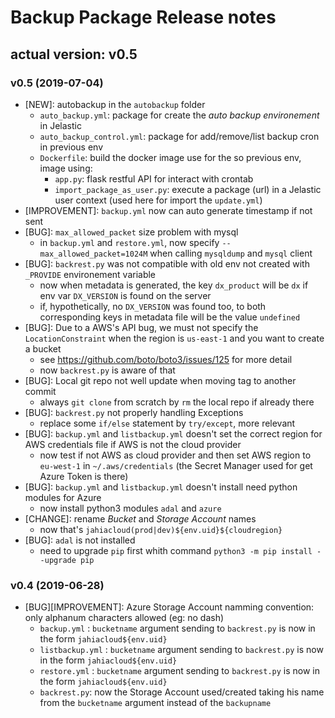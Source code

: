 # Backup Package Release notes

## actual version: v0.5

### v0.5 (2019-07-04)
* [NEW]: autobackup in the `autobackup` folder
    * `auto_backup.yml`: package for create the _auto backup environement_ in Jelastic
    * `auto_backup_control.yml`: package for add/remove/list backup cron in previous env
    * `Dockerfile`: build the docker image use for the so previous env, image using:
        * `app.py`: flask restful API for interact with crontab
        * `import_package_as_user.py`: execute a package (url) in a Jelastic user context (used here for import the `update.yml`)
* [IMPROVEMENT]: `backup.yml` now can auto generate timestamp if not sent
* [BUG]: `max_allowed_packet` size problem with mysql
    * in `backup.yml` and `restore.yml`, now specify `--max_allowed_packet=1024M` when calling `mysqldump` and `mysql` client
* [BUG]: `backrest.py` was not compatible with old env not created with `_PROVIDE` environement variable
    * now when metadata is generated, the key `dx_product` will be `dx` if env var `DX_VERSION` is found on the server
    * if, hypothetically, no `DX_VERSION` was found too, to both corresponding keys in metadata file will be the value `undefined`
* [BUG]: Due to a AWS's API bug, we must not specify the `LocationConstraint` when the region is `us-east-1` and you want to create a bucket
    * see https://github.com/boto/boto3/issues/125 for more detail
    * now `backrest.py` is aware of that
* [BUG]: Local git repo not well update when moving tag to another commit
    * always `git clone` from scratch by `rm` the local repo if already there
* [BUG]: `backrest.py` not properly handling Exceptions
    * replace some `if/else` statement by `try/except`, more relevant
* [BUG]: `backup.yml` and `listbackup.yml` doesn't set the correct region for AWS credentials file if AWS is not the cloud provider
    * now test if not AWS as cloud provider and then set AWS region to `eu-west-1` in `~/.aws/credentials` (the Secret Manager used for get Azure Token is there)
* [BUG]: `backup.yml` and `listbackup.yml` doesn't install need python modules for Azure
    * now install python3 modules `adal` and `azure`
* [CHANGE]: rename _Bucket_ and _Storage Account_ names
    * now that's `jahiacloud(prod|dev)${env.uid}${cloudregion}`
* [BUG]: `adal` is not installed
    * need to upgrade `pip` first whith command `python3 -m pip install --upgrade pip`

### v0.4 (2019-06-28)
* [BUG][IMPROVEMENT]: Azure Storage Account namming convention: only alphanum characters allowed (eg: no dash)
    * `backup.yml` : `bucketname` argument sending to `backrest.py` is now in the form `jahiacloud${env.uid}`
    * `listbackup.yml` : `bucketname` argument sending to `backrest.py` is now in the form `jahiacloud${env.uid}`
    * `restore.yml` : `bucketname` argument sending to `backrest.py` is now in the form `jahiacloud${env.uid}`
    * `backrest.py`: now the Storage Account used/created taking his name from the `bucketname` argument instead of the `backupname`

